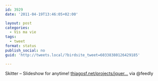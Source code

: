 ```yaml
---
id: 3929
date: '2011-04-19T13:46:05+02:00'

layout: post
categories:
  - Vis ma vie
tags:
  - tweet
format: status
publish_social: no
guid: 'http://tweets.local/?birdsite_tweet=60338380126429185'

---
```


Skitter – Slideshow for anytime! [thiagosf.net/projects/jquer…](http://thiagosf.net/projects/jquery/skitter/?type_navigation=thumbs) via @feedly